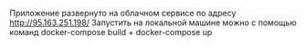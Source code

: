 Приложение развернуто на облачном сервисе по адресу http://95.163.251.198/
Запустить на локальной машине можно с помощью команд docker-compose build + docker-compose up

